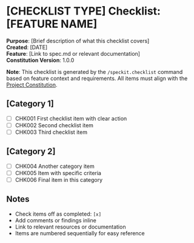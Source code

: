 # [CHECKLIST TYPE] Checklist: [FEATURE NAME]

**Purpose**: [Brief description of what this checklist covers]  
**Created**: [DATE]  
**Feature**: [Link to spec.md or relevant documentation]  
**Constitution Version**: 1.0.0

**Note**: This checklist is generated by the `/speckit.checklist` command based on feature context and requirements. All items must align with the [Project Constitution](../memory/constitution.md).

<!-- 
  ============================================================================
  IMPORTANT: The checklist items below are SAMPLE ITEMS for illustration only.
  
  The /speckit.checklist command MUST replace these with actual items based on:
  - User's specific checklist request
  - Feature requirements from spec.md
  - Technical context from plan.md
  - Implementation details from tasks.md
  
  DO NOT keep these sample items in the generated checklist file.
  ============================================================================
-->

## [Category 1]

- [ ] CHK001 First checklist item with clear action
- [ ] CHK002 Second checklist item
- [ ] CHK003 Third checklist item

## [Category 2]

- [ ] CHK004 Another category item
- [ ] CHK005 Item with specific criteria
- [ ] CHK006 Final item in this category

## Notes

- Check items off as completed: `[x]`
- Add comments or findings inline
- Link to relevant resources or documentation
- Items are numbered sequentially for easy reference
